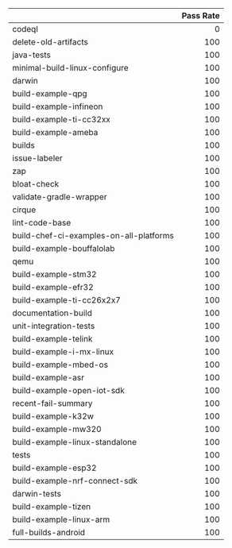 |                                         |   Pass Rate |
|:----------------------------------------|------------:|
| codeql                                  |           0 |
| delete-old-artifacts                    |         100 |
| java-tests                              |         100 |
| minimal-build-linux-configure           |         100 |
| darwin                                  |         100 |
| build-example-qpg                       |         100 |
| build-example-infineon                  |         100 |
| build-example-ti-cc32xx                 |         100 |
| build-example-ameba                     |         100 |
| builds                                  |         100 |
| issue-labeler                           |         100 |
| zap                                     |         100 |
| bloat-check                             |         100 |
| validate-gradle-wrapper                 |         100 |
| cirque                                  |         100 |
| lint-code-base                          |         100 |
| build-chef-ci-examples-on-all-platforms |         100 |
| build-example-bouffalolab               |         100 |
| qemu                                    |         100 |
| build-example-stm32                     |         100 |
| build-example-efr32                     |         100 |
| build-example-ti-cc26x2x7               |         100 |
| documentation-build                     |         100 |
| unit-integration-tests                  |         100 |
| build-example-telink                    |         100 |
| build-example-i-mx-linux                |         100 |
| build-example-mbed-os                   |         100 |
| build-example-asr                       |         100 |
| build-example-open-iot-sdk              |         100 |
| recent-fail-summary                     |         100 |
| build-example-k32w                      |         100 |
| build-example-mw320                     |         100 |
| build-example-linux-standalone          |         100 |
| tests                                   |         100 |
| build-example-esp32                     |         100 |
| build-example-nrf-connect-sdk           |         100 |
| darwin-tests                            |         100 |
| build-example-tizen                     |         100 |
| build-example-linux-arm                 |         100 |
| full-builds-android                     |         100 |